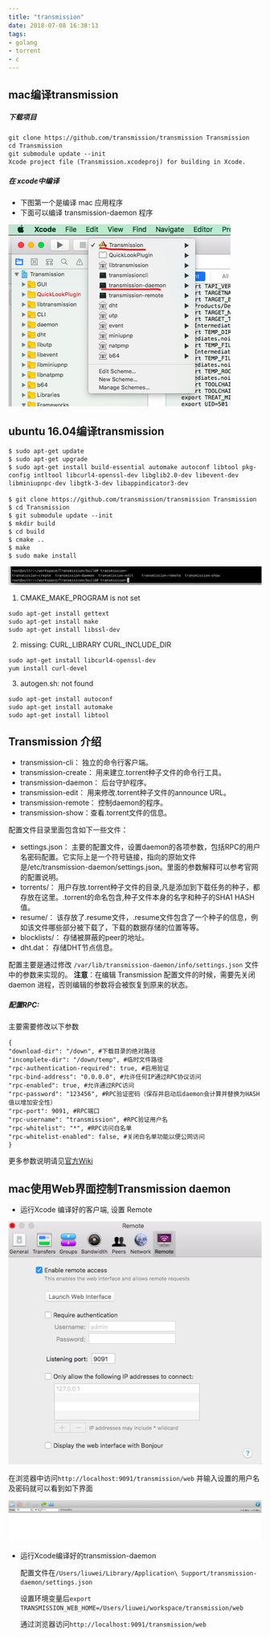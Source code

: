 ```yaml
---
title: "transmission"
date: 2018-07-08 16:38:13
tags:
- golang
- torrent
- c
---
```


## mac编译transmission

##### 下载项目

```
git clone https://github.com/transmission/transmission Transmission
cd Transmission
git submodule update --init
Xcode project file (Transmission.xcodeproj) for building in Xcode. 
```



##### 在 xcode中编译

+ 下图第一个是编译 mac 应用程序
+ 下面可以编译 transmission-daemon 程序

![1](transmission/1.png)

<!-- more -->

## ubuntu 16.04编译transmission

```
$ sudo apt-get update
$ sudo apt-get upgrade 
$ sudo apt-get install build-essential automake autoconf libtool pkg-config intltool libcurl4-openssl-dev libglib2.0-dev libevent-dev libminiupnpc-dev libgtk-3-dev libappindicator3-dev

$ git clone https://github.com/transmission/transmission Transmission
$ cd Transmission
$ git submodule update --init
$ mkdir build
$ cd build
$ cmake ..
$ make
$ sudo make install
```

![2](transmission/2.png)



1.  CMAKE_MAKE_PROGRAM is not set

```
sudo apt-get install gettext
sudo apt-get install make 
sudo apt-get install libssl-dev
```

2. missing: CURL_LIBRARY CURL_INCLUDE_DIR

```
sudo apt-get install libcurl4-openssl-dev
yum install curl-devel
```

3. autogen.sh: not found

```
sudo apt-get install autoconf
sudo apt-get install automake
sudo apt-get install libtool
```



## Transmission 介绍

- transmission-cli： 独立的命令行客户端。
- transmission-create： 用来建立.torrent种子文件的命令行工具。
- transmission-daemon： 后台守护程序。
- transmission-edit： 用来修改.torrent种子文件的announce URL。
- transmission-remote： 控制daemon的程序。
- transmission-show：查看.torrent文件的信息。



配置文件目录里面包含如下一些文件：

- settings.json： 主要的配置文件，设置daemon的各项参数，包括RPC的用户名密码配置。它实际上是一个符号链接，指向的原始文件是/etc/transmission-daemon/settings.json。里面的参数解释可以参考官网的配置说明。
- torrents/： 用户存放.torrent种子文件的目录,凡是添加到下载任务的种子，都存放在这里。.torrent的命名包含,种子文件本身的名字和种子的SHA1 HASH值。
- resume/： 该存放了.resume文件，.resume文件包含了一个种子的信息，例如该文件哪些部分被下载了，下载的数据存储的位置等等。
- blocklists/： 存储被屏蔽的peer的地址。
- dht.dat： 存储DHT节点信息。



配置主要是通过修改 `/var/lib/transmission-daemon/info/settings.json` 文件中的参数来实现的。 **注意**：在编辑 Transmission 配置文件的时候，需要先关闭 daemon 进程，否则编辑的参数将会被恢复到原来的状态。



##### **配置RPC**:

 主要需要修改以下参数

```
{
"download-dir": "/down", #下载目录的绝对路径
"incomplete-dir": "/down/temp", #临时文件路径
"rpc-authentication-required": true, #启用验证
"rpc-bind-address": "0.0.0.0", #允许任何IP通过RPC协议访问
"rpc-enabled": true, #允许通过RPC访问
"rpc-password": "123456", #RPC验证密码（保存并启动后daemon会计算并替换为HASH值以增加安全性）
"rpc-port": 9091, #RPC端口
"rpc-username": "transmission", #RPC验证用户名
"rpc-whitelist": "*", #RPC访问白名单
"rpc-whitelist-enabled": false, #关闭白名单功能以便公网访问
}
```

更多参数说明请见[官方Wiki](https://github.com/transmission/transmission/wiki/Editing-Configuration-Files)



## mac使用Web界面控制Transmission daemon



+ 运行Xcode 编译好的客户端, 设置 Remote



![2](transmission/3.png)

在浏览器中访问`http://localhost:9091/transmission/web` 并输入设置的用户名及密码就可以看到如下界面

![2](transmission/4.png)

+ 运行Xcode编译好的transmission-daemon

    

    配置文件在`/Users/liuwei/Library/Application\ Support/transmission-daemon/settings.json`

    

    设置环境变量后`export TRANSMISSION_WEB_HOME=/Users/liuwei/workspace/transmission/web`

    

    通过浏览器访问`http://localhost:9091/transmission/web`
